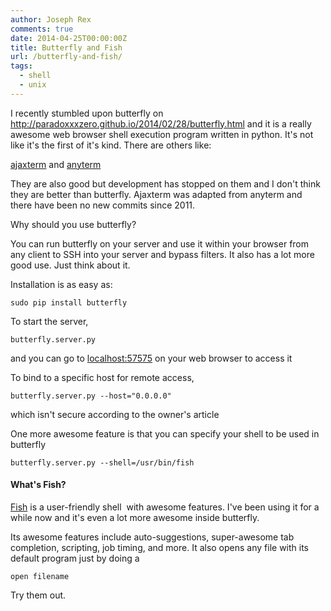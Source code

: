 ```yaml
---
author: Joseph Rex
comments: true
date: 2014-04-25T00:00:00Z
title: Butterfly and Fish
url: /butterfly-and-fish/
tags:
  - shell
  - unix
---
```


I recently stumbled upon butterfly on <http://paradoxxxzero.github.io/2014/02/28/butterfly.html> and it is a really awesome web browser shell execution program written in python. It's not like it's the first of it's kind. There are others like:

[ajaxterm][2] and [anyterm][3]

They are also good but development has stopped on them and I don't think they are better than butterfly. Ajaxterm was adapted from anyterm and there have been no new commits since 2011.
<!--more-->

Why should you use butterfly?

You can run butterfly on your server and use it within your browser from any client to SSH into your server and bypass filters. It also has a lot more good use. Just think about it.

Installation is as easy as:

```
sudo pip install butterfly
```

To start the server,

```
butterfly.server.py
```

and you can go to [localhost:57575][4] on your web browser to access it

To bind to a specific host for remote access,

```
butterfly.server.py --host="0.0.0.0"
```

which isn't secure according to the owner's article

One more awesome feature is that you can specify your shell to be used in butterfly

```
butterfly.server.py --shell=/usr/bin/fish
```

#### What's Fish?

[Fish][1] is a user-friendly shell  with awesome features. I've been using it for a while now and it's even a lot more awesome inside butterfly.

Its awesome features include auto-suggestions, super-awesome tab completion, scripting, job timing, and more. It also opens any file with its default program just by doing a

```open filename```

Try them out.

[1]: http://fishshell.com
[2]: https://github.com/antonylesuisse/qweb/tree/master/ajaxterm
[3]: http://anyterm.org/
[4]: http://localhost:57575
